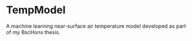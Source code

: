 # TempModel
A machine learning near-surface air temperature model developed as part of my BscHons thesis.
